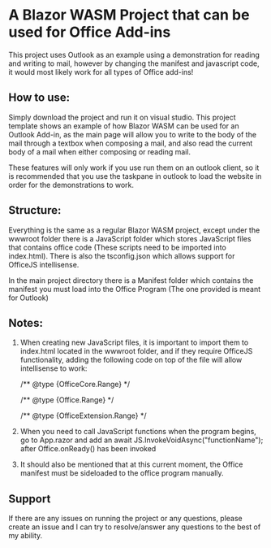 # A Blazor WASM Project that can be used for Office Add-ins 

This project uses Outlook as an example using a demonstration for reading and writing to mail, however by changing the manifest and javascript code, it would most likely work for all types of Office add-ins!

## How to use:

Simply download the project and run it on visual studio. This project template shows an example of how Blazor WASM can be used for an Outlook Add-in, as the main page will allow you to write to the body of the mail through a textbox when composing a mail, and also read the current body of a mail when either composing or reading mail.

These features will only work if you use run them on an outlook client, so it is recommended that you use the taskpane in outlook to load the website in order for the demonstrations to work.

## Structure:

Everything is the same as a regular Blazor WASM project, except under the wwwroot folder there is a JavaScript folder which stores JavaScript files that contains office 
code (These scripts need to be imported into index.html). There is also the tsconfig.json which allows support for OfficeJS intellisense.

In the main project directory there is a Manifest folder which contains the manifest you must load into the Office Program (The one provided is meant for Outlook)


## Notes:
1. When creating new JavaScript files, it is important to import them to index.html located in the wwwroot folder, and if they require OfficeJS functionality, adding
the following code on top of the file will allow intellisense to work:

    /** @type {OfficeCore.Range} */

    /** @type {Office.Range} */

    /** @type {OfficeExtension.Range} */

2. When you need to call JavaScript functions when the program begins, go to App.razor and add an await JS.InvokeVoidAsync("functionName"); after Office.onReady() has been invoked

3. It should also be mentioned that at this current moment, the Office manifest must be sideloaded to the office program manually.

## Support

If there are any issues on running the project or any questions, please create an issue and I can try to resolve/answer any questions to the best of my ability.
